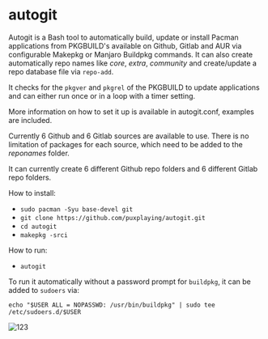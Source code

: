 # autogit

Autogit is a Bash tool to automatically build, update or install Pacman applications from PKGBUILD's available on Github, Gitlab and AUR via configurable Makepkg or Manjaro Buildpkg commands. It can also create automatically repo names like *core*, *extra*, *community* and create/update a repo database file via `repo-add`.

It checks for the `pkgver` and `pkgrel` of the PKGBUILD to update applications and can either run once or in a loop with a timer setting.

More information on how to set it up is available in autogit.conf, examples are included.

Currently 6 Github and 6 Gitlab sources are available to use. There is no limitation of packages for each source, which need to be added to the *reponames* folder.

It can currently create 6 different Github repo folders and 6 different Gitlab repo folders.

How to install:

- `sudo pacman -Syu base-devel git`
- `git clone https://github.com/puxplaying/autogit.git `
- `cd autogit`
- `makepkg -srci`

How to run:

- `autogit`

To run it automatically without a password prompt for `buildpkg`, it can be added to `sudoers` via:

`echo "$USER ALL = NOPASSWD: /usr/bin/buildpkg" | sudo tee /etc/sudoers.d/$USER`

![123](https://user-images.githubusercontent.com/28549766/103438530-0b81d300-4c34-11eb-9ea1-a49542fabc4f.png)
